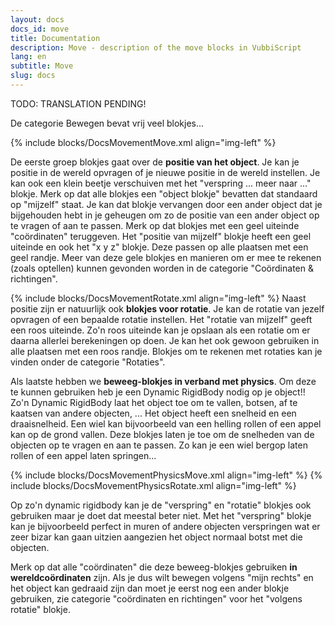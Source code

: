 ```yaml
---
layout: docs
docs_id: move
title: Documentation
description: Move - description of the move blocks in VubbiScript
lang: en
subtitle: Move
slug: docs
---
```


TODO: TRANSLATION PENDING!

De categorie Bewegen bevat vrij veel blokjes...

{% include blocks/DocsMovementMove.xml align="img-left" %}

De eerste groep blokjes gaat over de **positie van het object**. Je kan je positie in de wereld opvragen of je nieuwe positie in de wereld instellen. Je kan ook een klein beetje verschuiven met het "verspring ... meer naar ..." blokje. Merk op dat alle blokjes een "object blokje" bevatten dat standaard op "mijzelf" staat. Je kan dat blokje vervangen door een ander object dat je bijgehouden hebt in je geheugen om zo de positie van een ander object op te vragen of aan te passen. Merk op dat blokjes met een geel uiteinde "coördinaten" teruggeven. Het "positie van mijzelf" blokje heeft een geel uiteinde en ook het "x y z" blokje. Deze passen op alle plaatsen met een geel randje. Meer van deze gele blokjes en manieren om er mee te rekenen (zoals optellen) kunnen gevonden worden in de categorie "Coördinaten & richtingen".

{% include blocks/DocsMovementRotate.xml align="img-left" %}
Naast positie zijn er natuurlijk ook **blokjes voor rotatie**. Je kan de rotatie van jezelf opvragen of een bepaalde rotatie instellen. Het "rotatie van mijzelf" geeft een roos uiteinde. Zo'n roos uiteinde kan je opslaan als een rotatie om er daarna allerlei berekeningen op doen. Je kan het ook gewoon gebruiken in alle plaatsen met een roos randje. Blokjes om te rekenen met rotaties kan je vinden onder de categorie "Rotaties".

Als laatste hebben we **beweeg-blokjes in verband met physics**. Om deze te kunnen gebruiken heb je een Dynamic RigidBody nodig op je object!! Zo'n Dynamic RigidBody laat het object toe om te vallen, botsen, af te kaatsen van andere objecten, ... Het object heeft een snelheid en een draaisnelheid. Een wiel kan bijvoorbeeld van een helling rollen of een appel kan op de grond vallen. Deze blokjes laten je toe om de snelheden van de objecten op te vragen en aan te passen. Zo kan je een wiel bergop laten rollen of een appel laten springen...

{% include blocks/DocsMovementPhysicsMove.xml align="img-left" %}
{% include blocks/DocsMovementPhysicsRotate.xml align="img-left" %}

Op zo'n dynamic rigidbody kan je de "verspring" en "rotatie" blokjes ook gebruiken maar je doet dat meestal beter niet. Met het "verspring" blokje kan je bijvoorbeeld perfect in muren of andere objecten verspringen wat er zeer bizar kan gaan uitzien aangezien het object normaal botst met die objecten.

Merk op dat alle "coördinaten" die deze beweeg-blokjes gebruiken **in wereldcoördinaten** zijn. Als je dus wilt bewegen volgens "mijn rechts" en het object kan gedraaid zijn dan moet je eerst nog een ander blokje gebruiken, zie categorie "coördinaten en richtingen" voor het "volgens rotatie" blokje.
